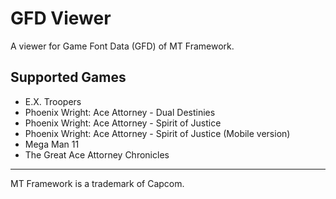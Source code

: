 # GFD Viewer

A viewer for Game Font Data (GFD) of MT Framework.

## Supported Games

- E.X. Troopers
- Phoenix Wright: Ace Attorney - Dual Destinies
- Phoenix Wright: Ace Attorney - Spirit of Justice
- Phoenix Wright: Ace Attorney - Spirit of Justice (Mobile version)
- Mega Man 11
- The Great Ace Attorney Chronicles

----
MT Framework is a trademark of Capcom.
